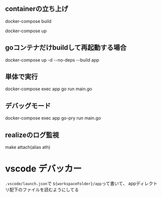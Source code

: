 ## containerの立ち上げ
docker-compose build

docker-compose up

## goコンテナだけbuildして再起動する場合
docker-compose up -d --no-deps --build app

## 単体で実行
docker-compose exec app go run main.go

## デバッグモード
<!-- 動かない！ -->
docker-compose exec app go-pry run main.go

## realizeのログ監視
make attach(alias ath)

# vscode デバッカー
`.vscode/launch.json`で
`${workspaceFolder}/app`って書いて、
appディレクトリ配下のファイルを読むようにしてる
